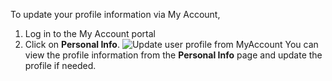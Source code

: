 
To update your profile information via My Account,
1. Log in to the My Account portal
2. Click on **Personal Info**.
   <img :src="$withBase('/assets/img/guides/organization/self-service/myaccount/update-profile-info.png')" alt="Update user profile from MyAccount">
You can view the profile information from the **Personal Info** page and update the profile if needed. 
